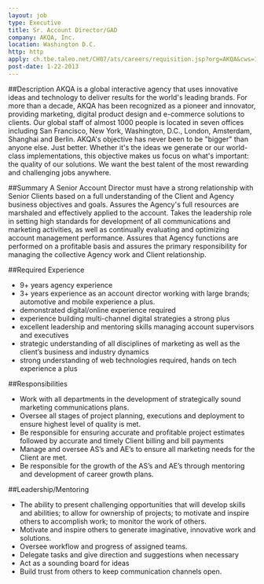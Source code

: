 ```yaml
---
layout: job
type: Executive
title: Sr. Account Director/GAD
company: AKQA, Inc.
location: Washington D.C.
http: http
apply: ch.tbe.taleo.net/CH07/ats/careers/requisition.jsp?org=AKQA&cws=1&rid=2770
post-date: 1-22-2013
--- 
```


##Description
AKQA is a global interactive agency that uses innovative ideas and technology to deliver results for the world's leading brands.  For more than a decade, AKQA has been recognized as a pioneer and innovator, providing marketing, digital product design and e-commerce solutions to clients.  Our global staff of almost 1000 people is located in seven offices including San Francisco, New York, Washington, D.C., London, Amsterdam, Shanghai and Berlin.
AKQA's objective has never been to be "bigger" than anyone else.  Just better.  Whether it's the ideas we generate or our world-class implementations, this objective makes us focus on what's important: the quality of our solutions.  We want the best talent of the most rewarding and challenging jobs anywhere.

##Summary
A Senior Account Director must have a strong relationship with Senior Clients based on a full understanding of the Client and Agency business objectives and goals. Assures the Agency's full resources are marshaled and effectively applied to the account. Takes the leadership role in setting high standards for development of all communications and marketing activities, as well as continually evaluating and optimizing account management performance.  Assures that Agency functions are performed on a profitable basis and assures the primary responsibility for managing the collective Agency work and Client relationship.

##Required Experience
* 9+ years agency experience
* 3+ years experience as an account director working with large brands; automotive and mobile experience a plus.
* demonstrated digital/online experience required
* experience building multi-channel digital strategies a strong plus
* excellent leadership and mentoring skills managing account supervisors and executives
* strategic understanding of all disciplines of marketing as well as the client’s business and industry dynamics               
* strong understanding of web technologies required, hands on tech experience a plus

##Responsibilities
* Work with all departments in the development of strategically sound marketing communications plans.
* Oversee all stages of project planning, executions and deployment to ensure highest level of quality is met.
* Be responsible for ensuring accurate and profitable project estimates followed by accurate and timely Client billing and bill payments
* Manage and oversee AS’s and AE’s to ensure all marketing needs for the Client are met.
* Be responsible for the growth of the AS’s and AE’s through mentoring and development of career growth plans.

##Leadership/Mentoring
* The ability to present challenging opportunities that will develop skills and abilities; to allow for ownership of projects; to motivate and inspire others to accomplish work; to monitor the work of others.
* Motivate and inspire others to generate imaginative, innovative work and solutions.
* Oversee workflow and progress of assigned teams.
* Delegate tasks and give direction and suggestions when necessary
* Act as a sounding board for ideas
* Build trust from others to keep communication channels open.